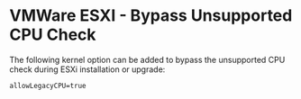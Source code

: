 # VMWare ESXI - Bypass Unsupported CPU Check

The following kernel option can be added to bypass the unsupported CPU check during ESXi installation or upgrade:

<code>allowLegacyCPU=true</code>